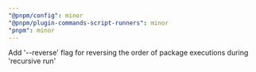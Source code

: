 ```yaml
---
"@pnpm/config": minor
"@pnpm/plugin-commands-script-runners": minor
"pnpm": minor
---
```


Add '--reverse' flag for reversing the order of package executions during 'recursive run'
